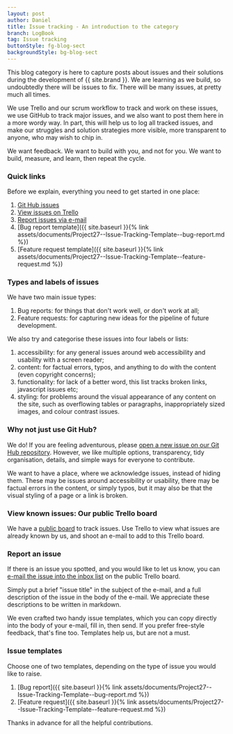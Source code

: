 ```yaml
---
layout: post
author: Daniel
title: Issue tracking - An introduction to the category
branch: LogBook
tag: Issue tracking
buttonStyle: fg-blog-sect
backgroundStyle: bg-blog-sect
---
```


This blog category is here to capture posts about issues and their solutions during the development of {{ site.brand }}. We are learning as we build, so undoubtedly there will be issues to fix. There will be many issues, at pretty much all times.
<!-- excerpt-end -->

We use Trello and our scrum workflow to track and work on these issues, we use GitHub to track major issues, and we also want to post them here in a more wordy way. In part, this will help us to log all tracked issues, and make our struggles and solution strategies more visible, more transparent to anyone, who may wish to chip in.

We want feedback. We want to build with you, and not for you. We want to build, measure, and learn, then repeat the cycle.

### Quick links

Before we explain, everything you need to get started in one place:

1. [Git Hub issues](https://github.com/dh256git/project27/issues)
2. [View issues on Trello](https://trello.com/b/0TnZCOLE/issue-tracking)
3. [Report issues via e-mail](mailto:dhajas+uuw95qpr3nkff4ghokvs@boards.trello.com)
4. [Bug report template]({{ site.baseurl }}{% link assets/documents/Project27--Issue-Tracking-Template--bug-report.md %})
5. [Feature request template]({{ site.baseurl }}{% link assets/documents/Project27--Issue-Tracking-Template--feature-request.md %})

### Types and labels of issues

We have two main issue types:

1. Bug reports: for things that don't work well, or don't work at all;
2. Feature requests: for capturing new ideas for the pipeline of future development.

We also try and categorise these issues into four labels or lists:

1. accessibility: for any general issues around web accessibility and usability with a screen reader;
2. content: for factual errors, typos, and anything to do with the content (even copyright concerns);
3. functionality: for lack of a better word, this list tracks broken links, javascript issues etc;
4. styling: for problems around the visual appearance of any content on the site, such as overflowing tables or paragraphs, inappropriately sized images, and colour contrast issues.

### Why not just use Git Hub?

We do! If you are feeling adventurous, please [open a new issue on our Git Hub repository](https://github.com/dh256git/project27/issues). However, we like multiple options, transparency, tidy organisation, details, and simple ways for everyone to contribute.

We want to have a place, where we acknowledge issues, instead of hiding them. These may be issues around accessibility or usability, there may be factual errors in the content, or simply typos, but it may also be that the visual styling of a page or a link is broken.

### View known issues: Our public Trello board

We have a [public board](https://trello.com/b/0TnZCOLE/issue-tracking) to track issues.
Use Trello to view what issues are already known by us, and shoot an e-mail to add to this Trello board.

### Report an issue

If there is an issue you spotted, and you would like to let us know, you can [e-mail the issue into the inbox list](mailto:dhajas+uuw95qpr3nkff4ghokvs@boards.trello.com) on the public Trello board. 

Simply put a brief "issue title" in the subject of the e-mail, and a full description of the issue in the body of the e-mail. We appreciate these descriptions to be written in markdown.

We even crafted two handy issue templates, which you can copy directly into the body of your e-mail, fill in, then send. If you prefer free-style feedback, that's fine too. Templates help us, but are not a must.

### Issue templates

Choose one of two templates, depending on the type of issue you would like to raise.

1. [Bug report]({{ site.baseurl }}{% link assets/documents/Project27--Issue-Tracking-Template--bug-report.md %})
2. [Feature request]({{ site.baseurl }}{% link assets/documents/Project27--Issue-Tracking-Template--feature-request.md %})

Thanks in advance for all the helpful contributions.